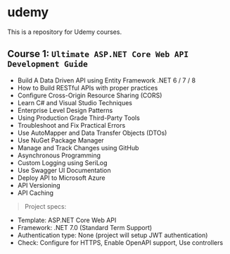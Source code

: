 # udemy
This is a repository for Udemy courses.

## Course 1: `Ultimate ASP.NET Core Web API Development Guide`
- Build A Data Driven API using Entity Framework .NET 6 / 7 / 8
- How to Build RESTful APIs with proper practices
- Configure Cross-Origin Resource Sharing (CORS)
- Learn C# and Visual Studio Techniques
- Enterprise Level Design Patterns
- Using Production Grade Third-Party Tools
- Troubleshoot and Fix Practical Errors
- Use AutoMapper and Data Transfer Objects (DTOs)
- Use NuGet Package Manager
- Manage and Track Changes using GitHub
- Asynchronous Programming
- Custom Logging using SeriLog
- Use Swagger UI Documentation
- Deploy API to Microsoft Azure
- API Versioning
- API Caching

> Project specs:
- Template: ASP.NET Core Web API
- Framework: .NET 7.0 (Standard Term Support)
- Authentication type: None (project will setup JWT authentication)
- Check: Configure for HTTPS, Enable OpenAPI support, Use controllers
